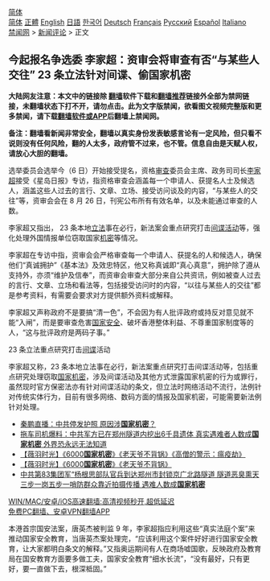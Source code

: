  <!-- 面包屑导航 --> <div class="breadcrumb"><!-- GTranslate: https://gtranslate.io/ -->  <div class="switcher notranslate">  <div class="selected">  <a href="#" onclick="return false;"> 简体</a>  </div>  <div class="option">  <a href="https://www.bannedbook.org" onclick="doGTranslate('zh-CN|zh-CN');jQuery('div.switcher div.selected a').html(jQuery(this).html());return false;" title="简体中文" class="nturl selected"> 简体</a>  <a href="https://www.bannedbook.org/zh-tw/" onclick="doGTranslate('zh-CN|zh-TW');jQuery('div.switcher div.selected a').html(jQuery(this).html());return false;" title="繁體中文" class="nturl"> 正體</a>  <a href="https://www.bannedbook.org/en/" onclick="doGTranslate('zh-CN|en');jQuery('div.switcher div.selected a').html(jQuery(this).html());return false;" title="English" class="nturl"> English</a>  <a href="https://www.bannedbook.org/ja/" onclick="doGTranslate('zh-CN|ja');jQuery('div.switcher div.selected a').html(jQuery(this).html());return false;" title="日本語" class="nturl"> 日語</a>  <a href="https://www.bannedbook.org/ko/" onclick="doGTranslate('zh-CN|ko');jQuery('div.switcher div.selected a').html(jQuery(this).html());return false;" title="한국어" class="nturl"> 한국어</a>  <a href="https://www.bannedbook.org/de/" onclick="doGTranslate('zh-CN|de');jQuery('div.switcher div.selected a').html(jQuery(this).html());return false;" title="Deutsch" class="nturl"> Deutsch</a>  <a href="https://www.bannedbook.org/fr/" onclick="doGTranslate('zh-CN|fr');jQuery('div.switcher div.selected a').html(jQuery(this).html());return false;" title="Français" class="nturl"> Français</a>  <a href="https://www.bannedbook.org/ru/" onclick="doGTranslate('zh-CN|ru');jQuery('div.switcher div.selected a').html(jQuery(this).html());return false;" title="Русский" class="nturl"> Русский</a>  <a href="https://www.bannedbook.org/es/" onclick="doGTranslate('zh-CN|es');jQuery('div.switcher div.selected a').html(jQuery(this).html());return false;" title="Español" class="nturl"> Español</a>  <a href="https://www.bannedbook.org/it/" onclick="doGTranslate('zh-CN|it');jQuery('div.switcher div.selected a').html(jQuery(this).html());return false;" title="Italiano" class="nturl"> Italiano</a>  </div>  </div>      <div class='breadcrumb-sub'><!-- Breadcrumb NavXT 6.3.0 --> <a href="https://www.bannedbook.org/" class="home">禁闻网</a> &gt; <a href="https://www.bannedbook.org/bnews/comments/" class="category">新闻评论</a> &gt; 正文</div></div><h2>今起报名争选委 李家超：资审会将审查有否“与某些人交往” 23 条立法针对间谍、偷国家机密</h2> <p class="notice"><b>大陆网友注意：本文中的链接除 <a href="https://github.com/bannedbook/fanqiang" >翻墙</a>软件下载和<a href="https://github.com/killgcd/justmysocks/blob/master/README.md">翻墙推荐</a>链接外全部为禁网链接，未翻墙状态下打不开，请勿点击。此为文字版禁闻，欲看图文视频完整版和更多禁闻，请下载<a href="https://github.com/bannedbook/fanqiang">翻墙软件或APP</a>后翻墙上禁闻网。</p><p>备注：翻墙看新闻非常安全，翻墙以真实身份发表敏感言论有一定风险，但只看不说则没有任何风险，翻的人太多，政府管不过来，也不管。信息自由是天赋人权，请放心大胆的翻墙。</b></p>  <div class="entry">  <p>选举委员会选举今（6 日）开始接受提名，资格<a href="https://www.bannedbook.org/bnews/tag/%E5%AE%A1%E6%9F%A5/" class="st_tag internal_tag" rel="tag" title="标签 审查 下的日志">审查</a>委员会主席、政务司司长<a href="https://www.bannedbook.org/bnews/tag/%E6%9D%8E%E5%AE%B6%E8%B6%85/" class="st_tag internal_tag" rel="tag" title="标签 李家超 下的日志">李家超</a>接受《星岛日报》专访，指资格审查会涵盖每一个申请人、获提名人士及候选人，涵盖这些人过去的言行、文章、立场、接受访问谈及的内容，“与某些人的交往”等，资审会会在 8 月 26 日，刊宪公布所有有效名单，以及未能通过审查的人数。</p> <p>李家超又指出， 23 条本地<a href="https://www.bannedbook.org/bnews/tag/%E7%AB%8B%E6%B3%95/" class="st_tag internal_tag" rel="tag" title="标签 立法 下的日志">立法</a>事在必行，新法案会重点研究打击<a href="https://www.bannedbook.org/bnews/tag/%E9%97%B4%E8%B0%8D%E6%B4%BB%E5%8A%A8/" class="st_tag internal_tag" rel="tag" title="标签 间谍活动 下的日志">间谍活动</a>等，强化处理外国情报单位窃取国家<a href="https://www.bannedbook.org/bnews/tag/%E6%9C%BA%E5%AF%86/" class="st_tag internal_tag" rel="tag" title="标签 机密 下的日志">机密</a>等情况。</p>  <p>李家超在专访中指，资审会会严格审查每一个申请人、获提名的人和候选人，确保他们“真诚拥护”《基本法》及效忠特区，他又称真诚即“真心真意”，拥护除了遵从支持外，亦须“维护及信奉”，而资审会审查大部分来自公共资讯，例如被查人过去的言行、文章、立场和看法等，包括接受访问时的内容，“以往与某些人的交往”都是参考资料，有需要会要求对方提供额外资料或解释。</p> <p>李家超又声称政府不是要搞“清一色”，不会因为有人批评政府或持反对意见就不能“入闸”，而是要审查危害<a href="https://www.bannedbook.org/bnews/tag/%e5%9b%bd%e5%ae%b6%e5%ae%89%e5%85%a8/" class="st_tag internal_tag" rel="tag" title="标签 国家安全 下的日志">国家安全</a>、破坏香港整体利益、不尊重国家制度等的人，“这与批评政府是两码子事。”</p>  <p>23 条立法重点研究打击<a href="https://www.bannedbook.org/bnews/tag/%e9%97%b4%e8%b0%8d/" class="st_tag internal_tag" rel="tag" title="标签 间谍 下的日志">间谍</a>活动</p> <p>李家超又称，23 条本地立法事在必行，新法案重点研究打击间谍活动等，包括重点研究处理窃取<a href="https://www.bannedbook.org/bnews/tag/%e5%9b%bd%e5%ae%b6%e6%9c%ba%e5%af%86/" class="st_tag internal_tag" rel="tag" title="标签 国家机密 下的日志">国家机密</a>，涉及间谍活动及其他方式泄露国家机密的行为或罪行，虽然现时官方保密法亦有针对间谍活动的条文，但立法时网络活动不流行，法例针对传统实体行为，目前有很多网络、数码方面的情报及国家机密，可能需要新法例针对处理。</p>  <ul class='op-related-articles' title='相关阅读'> <li><a href='https://www.bannedbook.org/bnews/comments/20210805/1600501.html' target='_blank'>秦鹏直播：中共停发护照 原因涉<b>国家机密</b>？</a></li> <li><a href='https://www.bannedbook.org/bnews/bannedvideo/20210726/1594235.html' target='_blank'>拖车司机爆料：中共军方已在郑州隧道内挖出6千具遗体  真实遇难者人数成<b>国家机密</b> 外界恐永远无法知道</a></li> <li><a href='https://www.bannedbook.org/bnews/comments/20210726/1594129.html' target='_blank'>【薇羽时光】《6000<b>国家机密</b>》《老天爷不背锅》《高僧的警示：瘟疫劫》</a></li> <li><a href='https://www.bannedbook.org/bnews/comments/20210726/1594112.html' target='_blank'>【薇羽时光】《6000<b>国家机密</b>》《老天爷不背锅》</a></li> <li><a href='https://www.bannedbook.org/bnews/bannedvideo/20210725/1593594.html' target='_blank'>中共第83集团军“杨根思部队官兵到达郑州市封锁京广北路隧道   隧道恶臭熏天 三步一岗五步一哨防群众靠近拍摄传播 遇难人数成<b>国家机密</b></a></li> </ul> <p class="texttj"> <a href="https://github.com/bannedbook/fanqiang/wiki/V2ray%E6%9C%BA%E5%9C%BA" target="_blank">WIN/MAC/安卓/iOS高速翻墙:高清视频秒开,超低延迟</a><br/> <a href="https://github.com/bannedbook/fanqiang/wiki/%E7%A6%81%E9%97%BB%E7%BD%91%E5%AE%89%E5%8D%93%E7%BF%BB%E5%A2%99%E6%96%B0%E9%97%BBAPP" target="_blank">免费PC翻墙、安卓VPN翻墙APP</a></p><p>本港首宗国安法案，唐英杰被判监 9 年，李家超指应利用这些“真实法庭个案”来推动国家安全教育，当唐英杰案处理完，“应该利用这个案件好好进行国家安全教育，让大家都明白条文的解释。”又指奥运期间有人在商场嘘国歌，反映政府及教育局在国安教育方面要多做工夫，国家安全教育“细水长流”，“没有最好，只有更好，要一直做下去，根深柢固。”</p> <a name='sharetosocial'></a>  <div style="margin-bottom:5px;padding-bottom:5px;clear:both"> <div id="archive-pix-1" class="banner-ads"> <!-- AuctionX Display platform tag START --> <div id="26318x728x90x621x_ADSLOT2" clicktrack="%%CLICK_URL_ESC%%"></div> <!-- AuctionX Display platform tag END --> </div> <div id="archive-pix-2" class="banner-ads"> <!-- AuctionX Display platform tag START --> <div id="26315x300x250x621x_ADSLOT2" clicktrack="%%CLICK_URL_ESC%%"></div> <!-- AuctionX Display platform tag END --> </div> </div>  <div id="archive-pix-1" class="banner-ads"> <!-- AuctionX Display platform tag START --> <div id="26318x728x90x621x_ADSLOT3" clicktrack="%%CLICK_URL_ESC%%"></div> <!-- AuctionX Display platform tag END --> </div> </div><!--END ENTRY--> 